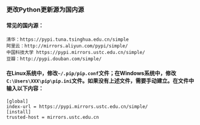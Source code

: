 ### 更改Python更新源为国内源

#### 常见的国内源：

```
清华：https://pypi.tuna.tsinghua.edu.cn/simple
阿里云：http://mirrors.aliyun.com/pypi/simple/
中国科技大学 https://pypi.mirrors.ustc.edu.cn/simple/
豆瓣：http://pypi.douban.com/simple/
```

#### 在Linux系统中，修改`~/.pip/pip.conf`文件；在Windows系统中，修改`C:\Users\XXX\pip\pip.ini`文件。如果没有上述文件，需要手动建立。在文件中输入以下内容：

```
[global]
index-url = https://pypi.mirrors.ustc.edu.cn/simple/
[install]
trusted-host = mirrors.ustc.edu.cn
```
